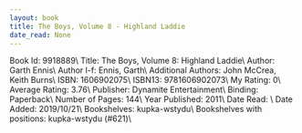 ```yaml
---
layout: book
title: The Boys, Volume 8 - Highland Laddie
date_read: None
---
```


Book Id: 9918889\ 
Title: The Boys, Volume 8: Highland Laddie\ 
Author: Garth Ennis\ 
Author l-f: Ennis, Garth\ 
Additional Authors: John McCrea, Keith Burns\ 
ISBN: 1606902075\ 
ISBN13: 9781606902073\ 
My Rating: 0\ 
Average Rating: 3.76\ 
Publisher: Dynamite Entertainment\ 
Binding: Paperback\ 
Number of Pages: 144\ 
Year Published: 2011\ 
Date Read: \ 
Date Added: 2019/10/21\ 
Bookshelves: kupka-wstydu\ 
Bookshelves with positions: kupka-wstydu (#621)\ 

